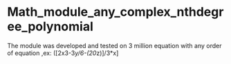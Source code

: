 # Math_module_any_complex_nthdegree_polynomial
The module was developed and tested on 3  million equation with any order of equation ,ex: ([2x3-3*y/6-(20*z)]/3*x]
